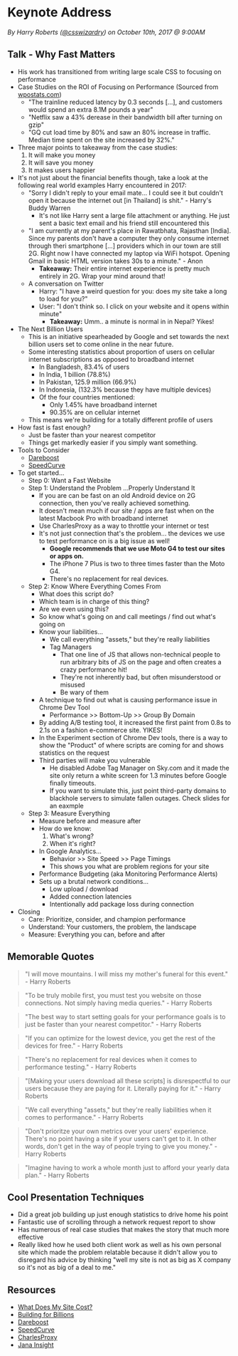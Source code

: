 # Keynote Address
*By Harry Roberts ([@csswizardry](https://twitter.com/csswizardry)) on October 10th, 2017 @ 9:00AM*

## Talk - Why Fast Matters

- His work has transitioned from writing large scale CSS to focusing on performance
- Case Studies on the ROI of Focusing on Performance (Sourced from [wpostats.com](http://www.wpostats.com))
    - "The trainline reduced latency by 0.3 seconds [...], and customers would spend an extra 8.1M pounds a year"
    - "Netflix saw a 43% derease in their bandwidth bill after turning on gzip"
    - "GQ cut load time by 80% and saw an 80% increase in traffic. Median time spent on the site increased by 32%."
- Three major points to takeaway from the case studies:
    1. It will make you money
    2. It will save you money
    3. It makes users happier
- It's not just about the financial benefits though, take a look at the following real world examples Harry encountered in 2017:
    - "Sorry I didn't reply to your email mate... I could see it but couldn't open it because the internet out [in Thailand] is shit." - Harry's Buddy Warren
        - It's not like Harry sent a large file attachment or anything. He just sent a basic text email and his friend still encountered this
    - "I am currently at my parent's place in Rawatbhata, Rajasthan [India]. Since my parents don't have a computer they only consume internet through theri smartphone [...] providers which in our town are still 2G. Right now I have connected my laptop via WiFi hotspot. Opening Gmail in basic HTML version takes 30s to a minute." - Anon
        - **Takeaway:** Their entire internet experience is pretty much entirely in 2G. Wrap your mind around that!
    - A conversation on Twitter
        - Harry: "I have a weird question for you: does my site take a long to load for you?" 
        - User: "I don't think so. I click on your website and it opens within minute"
            - **Takeaway:** Umm.. a minute is normal in in Nepal? Yikes!
- The Next Billion Users
    - This is an initiative spearheaded by Google and set towards the next billion users set to come online in the near future.
    - Some interesting statistics about proportion of users on cellular internet subscriptions as opposed to broadband internet
        - In Bangladesh, 83.4% of users
        - In India, 1 billion (78.8%)
        - In Pakistan, 125.9 million (66.9%)
        - In Indonesia, (132.3% because they have multiple devices)
        - Of the four countries mentioned:
            - Only 1.45% have broadband internet
            - 90.35% are on cellular internet
    - This means we're building for a totally different profile of users
- How fast is fast enough?
    - Just be faster than your nearest competitor
    - Things get markedly easier if you simply want something.
- Tools to Consider
    - [Dareboost](https://www.dareboost.com/en/home)
    - [SpeedCurve](https://speedcurve.com/)
- To get started...
    - Step 0: Want a Fast Website
    - Step 1: Understand the Problem ...Properly Understand It
        - If you are can be fast on an old Android device on 2G connection, then you've really achieved something.
        - It doesn't mean much if our site / apps are fast when on the latest Macbook Pro with broadband internet
        - Use CharlesProxy as a way to throttle your internet or test 
        - It's not just connection that's the problem... the devices we use to test performance on is a big issue as well!
            - **Google recommends that we use Moto G4 to test our sites or apps on.**
            - The iPhone 7 Plus is two to three times faster than the Moto G4. 
            - There's no replacement for real devices.
    - Step 2: Know Where Everything Comes From
        - What does this script do?
        - Which team is in charge of this thing?
        - Are we even using this?
        - So know what's going on and call meetings / find out what's going on
        - Know your liabilities...
            - We call everything "assets," but they're really liabilities
            - Tag Managers
                - That one line of JS that allows non-technical people to run arbitrary bits of JS on the page and often creates a crazy performance hit!
                - They're not inherently bad, but often misunderstood or misused 
                - Be wary of them
        - A technique to find out what is causing performance issue in Chrome Dev Tool
            - Performance >> Bottom-Up >> Group By Domain
        - By adding A/B testing tool, it increased the first paint from 0.8s to 2.1s on a fashion e-commerce site. YIKES!
        - In the Experiment section of Chrome Dev tools, there is a way to show the "Product" of where scripts are coming for and shows statistics on the request
        - Third parties will make you vulnerable
            - He disabled Adobe Tag Manager on Sky.com and it made the site only return a white screen for 1.3 minutes before Google finally timeouts.
            - If you want to simulate this, just point third-party domains to blackhole servers to simulate fallen outages. Check slides for an eaxmple
    - Step 3: Measure Everything
        - Measure before and measure after
        - How do we know:
            1. What's wrong?
            2. When it's right?
        - In Google Analytics...
            - Behavior >> Site Speed >> Page Timings
            - This shows you what are problem regions for your site
        - Performance Budgeting (aka Monitoring Performance Alerts)
        - Sets up a brutal network conditions...
            - Low upload / download
            - Added connection latencies
            - Intentionally add package loss during connection
- Closing
    - Care: Prioritize, consider, and champion performance
    - Understand: Your customers, the problem, the landscape
    - Measure: Everything you can, before and after

## Memorable Quotes

> "I will move mountains. I will miss my mother's funeral for this event." - Harry Roberts

> "To be truly mobile first, you must test you website on those connections. Not simply having media queries." - Harry Roberts

> "The best way to start setting goals for your performance goals is to just be faster than your nearest competitor." - Harry Roberts

> "If you can optimize for the lowest device, you get the rest of the devices for free." - Harry Roberts

> "There's no replacement for real devices when it comes to performance testing." - Harry Roberts 

> "[Making your users download all these scripts] is disrespectful to our users because they are paying for it. Literally paying for it." - Harry Roberts

> "We call everything "assets," but they're really liabilities when it comes to performance." - Harry Roberts

> "Don't prioritze your own metrics over your users' experience. There's no point having a site if your users can't get to it. In other words, don't get in the way of people trying to give you money." - Harry Roberts

> "Imagine having to work a whole month just to afford your yearly data plan." - Harry Roberts

## Cool Presentation Techniques

- Did a great job building up just enough statistics to drive home his point
- Fantastic use of scrolling through a network request report to show 
- Has numerous of real case studies that makes the story that much more effective
- Really liked how he used both client work as well as his own personal site which made the problem relatable because it didn't allow you to disregard his advice by thinking "well my site is not as big as X company so it's not as big of a deal to me."

## Resources

- [What Does My Site Cost?](https://whatdoesmysitecost.com/)
- [Building for Billions](https://developers.google.com/web/billions/)
- [Dareboost](https://www.dareboost.com/en/home)
- [SpeedCurve](https://speedcurve.com/)
- [CharlesProxy](https://www.charlesproxy.com/)
- [Jana Insight](http://www.jana.com/insights)
